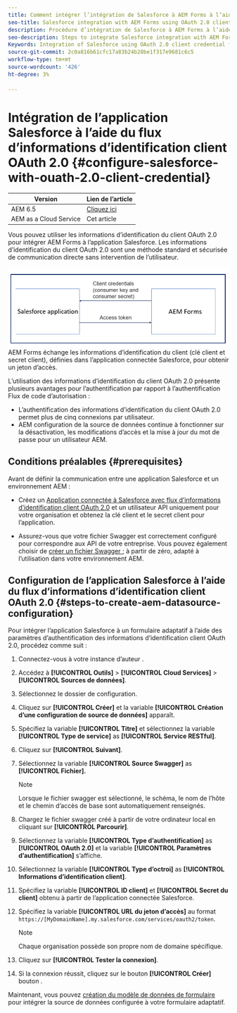 ```yaml
---
title: Comment intégrer l’intégration de Salesforce à AEM Forms à l’aide du flux d’informations d’identification client OAuth 2.0 ?
seo-title: Salesforce integration with AEM Forms using OAuth 2.0 client credential flow
description: Procédure d’intégration de Salesforce à AEM Forms à l’aide du flux d’informations d’identification client OAuth 2.0
seo-description: Steps to integrate Salesforce integration with AEM Forms using OAuth 2.0 client credential flow
Keywords: Integration of Salesforce using OAuth 2.0 client credential flow, salesforce integration with oauth2 using client credential flow, salesforce and client credential integration
source-git-commit: 2c0a816b61cfc17a83b24b28be1f317e9681c6c5
workflow-type: tm+mt
source-wordcount: '426'
ht-degree: 3%

---
```



# Intégration de l’application Salesforce à l’aide du flux d’informations d’identification client OAuth 2.0 {#configure-salesforce-with-ouath-2.0-client-credential}

| Version | Lien de l’article |
| -------- | ---------------------------- |
| AEM 6.5 | [Cliquez ici](https://experienceleague.adobe.com/docs/experience-manager-65/forms/form-data-model/oauth2-client-credentials-flow-for-server-to-server-integration.html) |
| AEM as a Cloud Service | Cet article |

Vous pouvez utiliser les informations d’identification du client OAuth 2.0 pour intégrer AEM Forms à l’application Salesforce. Les informations d’identification du client OAuth 2.0 sont une méthode standard et sécurisée de communication directe sans intervention de l’utilisateur.

![Workflow lors de la définition de la communication entre AEM Forms et l’application Salesforce](/help/forms/assets/salesforce-workflow.png)
AEM Forms échange les informations d’identification du client (clé client et secret client), définies dans l’application connectée Salesforce, pour obtenir un jeton d’accès.

L’utilisation des informations d’identification du client OAuth 2.0 présente plusieurs avantages pour l’authentification par rapport à l’authentification Flux de code d’autorisation :

* L’authentification des informations d’identification du client OAuth 2.0 permet plus de cinq connexions par utilisateur.
* AEM configuration de la source de données continue à fonctionner sur la désactivation, les modifications d’accès et la mise à jour du mot de passe pour un utilisateur AEM.

## Conditions préalables {#prerequisites}

Avant de définir la communication entre une application Salesforce et un environnement AEM :

* Créez un [Application connectée à Salesforce avec flux d’informations d’identification client OAuth 2.0](https://help.salesforce.com/s/articleView?id=sf.connected_app_client_credentials_setup.htm&amp;type=5) et un utilisateur API uniquement pour votre organisation et obtenez la clé client et le secret client pour l’application.

* Assurez-vous que votre fichier Swagger est correctement configuré pour correspondre aux API de votre entreprise. Vous pouvez également choisir de [créer un fichier Swagger ;](https://experienceleague.adobe.com/docs/experience-manager-learn/cloud-service/forms/integrate-with-salesforce/describe-rest-api.html) à partir de zéro, adapté à l’utilisation dans votre environnement AEM.


## Configuration de l’application Salesforce à l’aide du flux d’informations d’identification client OAuth 2.0 {#steps-to-create-aem-datasource-configuration}

Pour intégrer l’application Salesforce à un formulaire adaptatif à l’aide des paramètres d’authentification des informations d’identification client OAuth 2.0, procédez comme suit :

1. Connectez-vous à votre instance d’auteur .
1. Accédez à **[!UICONTROL Outils]** > **[!UICONTROL Cloud Services]** > **[!UICONTROL Sources de données]**.
1. Sélectionnez le dossier de configuration.
1. Cliquez sur **[!UICONTROL Créer]** et la variable **[!UICONTROL Création d’une configuration de source de données]** apparaît.
1. Spécifiez la variable **[!UICONTROL Titre]** et sélectionnez la variable **[!UICONTROL Type de service]** as **[!UICONTROL Service RESTful]**.
1. Cliquez sur **[!UICONTROL Suivant]**.
1. Sélectionnez la variable **[!UICONTROL Source Swagger]** as **[!UICONTROL Fichier].**

   >[!NOTE]
   >
   > Lorsque le fichier swagger est sélectionné, le schéma, le nom de l’hôte et le chemin d’accès de base sont automatiquement renseignés.

1. Chargez le fichier swagger créé à partir de votre ordinateur local en cliquant sur **[!UICONTROL Parcourir]**.
1. Sélectionnez la variable **[!UICONTROL Type d’authentification]** as **[!UICONTROL OAuth 2.0]** et la variable **[!UICONTROL Paramètres d’authentification]** s’affiche.
1. Sélectionnez la variable **[!UICONTROL Type d’octroi]** as **[!UICONTROL Informations d’identification client]**.
1. Spécifiez la variable **[!UICONTROL ID client]** et **[!UICONTROL Secret du client]** obtenu à partir de l’application connectée Salesforce.
1. Spécifiez la variable **[!UICONTROL URL du jeton d’accès]** au format
   `https://[MyDomainName].my.salesforce.com/services/oauth2/token`.

   >[!NOTE]
   >
   > Chaque organisation possède son propre nom de domaine spécifique.

1. Cliquez sur **[!UICONTROL Tester la connexion]**.
1. Si la connexion réussit, cliquez sur le bouton **[!UICONTROL Créer]** bouton .

Maintenant, vous pouvez [création du modèle de données de formulaire](/help/forms/create-form-data-models.md) pour intégrer la source de données configurée à votre formulaire adaptatif.
